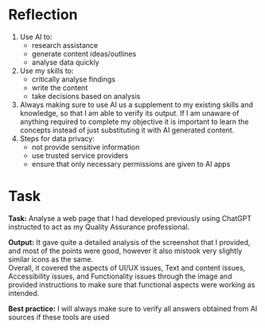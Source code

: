 # Reflection

1. Use AI to:
   * research assistance
   * generate content ideas/outlines
   * analyse data quickly
2. Use my skills to:
   * critically analyse findings
   * write the content
   * take decisions based on analysis
3. Always making sure to use AI us a supplement to my existing skills and knowledge, so that I am able to verify its output. If I am unaware of anything required to complete my objective it is important to learn the concepts instead of just substituting it with AI generated content.
4. Steps for data privacy:
   * not provide sensitive information
   * use trusted service providers 
   * ensure that only necessary permissions are given to AI apps

# Task

**Task:** Analyse a web page that I had developed previously using ChatGPT instructed to act as my Quality Assurance professional. 

**Output:** It gave quite a detailed analysis of the screenshot that I provided, and most of the points were good, however it also mistook very slightly similar icons as the same.  
Overall, it covered the aspects of UI/UX issues, Text and content issues, Accessibility issues, and Functionality issues through the image and provided instructions to make sure that functional aspects were working as intended.

**Best practice:** I will always make sure to verify all answers obtained from AI sources if these tools are used